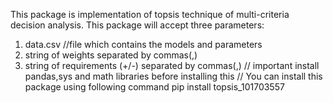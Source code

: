 This package is implementation of topsis technique of multi-criteria decision analysis.
This package will accept three parameters:
1. data.csv //file which contains the models and parameters
2. string of weights separated by commas(,)
3. string of requirements (+/-) separated by commas(,)
// important
install pandas,sys and math libraries before installing this
//
You can install this package using following command
pip install topsis_101703557
